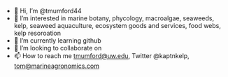 - 👋 Hi, I’m @tmumford44
- 👀 I’m interested in marine botany, phycology, macroalgae, seaweeds, kelp, seaweed aquaculture, ecosystem goods and services, food webs, kelp resoroation
- 🌱 I’m currently learning github
- 💞️ I’m looking to collaborate on 
- 📫 How to reach me tmumford@uw.edu, Twitter @kaptnkelp, tom@marineagronomics.com

<!---
tmumford44/tmumford44 is a ✨ special ✨ repository because its `README.md` (this file) appears on your GitHub profile.
You can click the Preview link to take a look at your changes.
--->
